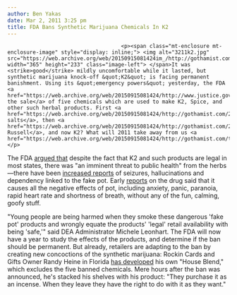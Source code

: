 ```yaml
---
author: Ben Yakas
date: Mar 2, 2011 3:25 pm
title: FDA Bans Synthetic Marijuana Chemicals In K2
---
```


	
										<p><span class="mt-enclosure mt-enclosure-image" style="display: inline;"> <img alt="3211k2.jpg" src="https://web.archive.org/web/20150915081424im_/http://gothamist.com/attachments/byakas/3211k2.jpg" width="365" height="233" class="image-left"> </span>It was <strike>good</strike> mildly uncomfortable while it lasted, but synthetic marijuana knock-off &quot;K2&quot; is facing permanent banishment. Using its &quot;emergency powers&quot; yesterday, the FDA <a href="https://web.archive.org/web/20150915081424/http://www.justice.gov/dea/index.htm">banned the sale</a> of five chemicals which are used to make K2, Spice, and other such herbal products. First <a href="https://web.archive.org/web/20150915081424/http://gothamist.com/2011/01/22/new_bizarre_drug_trend_bath_salts.php">bath salts</a>, then <a href="https://web.archive.org/web/20150915081424/http://gothamist.com/2011/03/01/early_addition_man_fails_in_smashin.php">Jane Russell</a>, and now K2? What will 2011 take away from us <a href="https://web.archive.org/web/20150915081424/http://gothamist.com/tags/charliesheen">next</a>?</p>

<p>The FDA <a href="https://web.archive.org/web/20150915081424/http://www.nydailynews.com/news/politics/2011/03/02/2011-03-02_drug_enforcement_agency_bans_fake_marijuana_products_like_k2_and_spice.html">argued that</a> despite the fact that K2 and such products are legal in most states, there was &quot;an imminent threat to public health&quot; from the herbs&#x2014;there have been <a href="https://web.archive.org/web/20150915081424/http://abcnews.go.com/Health/Wellness/k2-crackdown-drug-enforcement-administration-bans-fake-pot/story?id=13027548">increased reports</a> of seizures, hallucinations and dependency linked to the fake pot. Early <a href="https://web.archive.org/web/20150915081424/http://gothamist.com/2010/05/10/legal_marijuana_knock-off_k2_could.php">reports</a> on the drug said that it causes all the negative effects of pot, including anxiety, panic, paranoia, rapid heart rate and shortness of breath, without any of the fun, calming, goofy stuff. </p>

<p>&quot;Young people are being harmed when they smoke these dangerous &apos;fake pot&apos; products and wrongly equate the products&apos; &apos;legal&apos; retail availability with being &apos;safe,&apos;&quot; said DEA Administrator Michele Leonhart. The FDA will now have a year to study the effects of the products, and determine if the ban should be permanent. But already, retailers are adapting to the ban by creating new concoctions of the synthetic marijuana: Rockin Cards and Gifts Owner Randy Heine in Florida <a href="https://web.archive.org/web/20150915081424/http://www.abcactionnews.com/dpp/news/region_south_pinellas/pinellas_park/Now-that-K2-is-banned,-retailers-develop-new-products">has developed</a> his own &quot;House Blend,&quot; which excludes the five banned chemicals. Mere hours after the ban was announced, he&apos;s stacked his shelves with his product:  &quot;They purchase it as an incense. When they leave they have the right to do with it as they want.&quot;</p>					
										
									
				